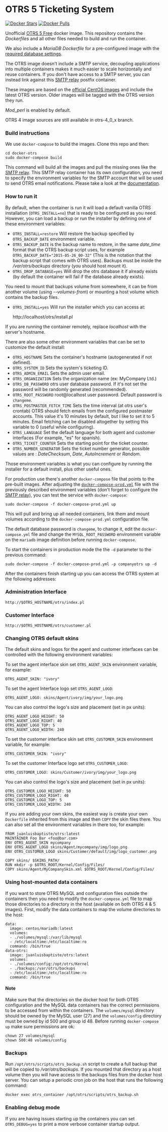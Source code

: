 
# OTRS 5 Ticketing System
[![Docker Stars](https://img.shields.io/docker/stars/juanluisbaptiste/otrs.svg?style=flat-square)](https://hub.docker.com/r/juanluisbaptiste/otrs/)
[![Docker Pulls](https://img.shields.io/docker/pulls/juanluisbaptiste/otrs.svg?style=flat-square)](https://hub.docker.com/r/juanluisbaptiste/otrs/)

Unofficial [OTRS 5 Free](http://www.otrs.com/software/) docker image. This repository contains the
*Dockerfiles* and all other files needed to build and run the container.

We also include a *MariaDB Dockerfile* for a pre-configured image with the [required database settings](http://otrs.github.io/doc/manual/admin/stable/en/html/installation.html).

The OTRS image doesn't include a SMTP service, decoupling applications into multiple containers makes it 
much easier to scale horizontally and reuse containers. If you don't have access to a SMTP server, you 
can instead link against this [SMTP relay](https://github.com/juanluisbaptiste/docker-postfix) postfix container.

These images are based on the [official CentOS images](https://registry.hub.docker.com/_/centos/) and 
include the latest OTRS version. Older images will be tagged with the OTRS version they run. 

*Mod_perl* is enabled by default.

OTRS 4 image sources are still available in otrs-4_0_x branch.

### Build instructions

We use `docker-compose` to build the images. Clone this repo and then:

    cd docker-otrs
    sudo docker-compose build

This command will build all the images and pull the missing ones like the [SMTP relay](https://github.com/juanluisbaptiste/docker-postfix). This SMTP relay container has its own configuration, you need to specify the environment variables for the SMTP account that will be used to send OTRS email notifications. Please take a look at the [documentation](https://github.com/juanluisbaptiste/docker-postfix).

### How to run it

By default, when the container is run it will load a default vanilla OTRS
installation (`OTRS_INSTALL=no`) that is ready to be configured as you need. However, you can load
a backup or run the installer by defining one of these environment variables:

* `OTRS_INSTALL=restore` Will restore the backup specified by `OTRS_BACKUP_DATE` 
environment variable. 
* `OTRS_BACKUP_DATE` is the backup name to restore, in the same *date_time* format that the OTRS backup
script uses, for example `OTRS_BACKUP_DATE="2015-05-26_00-32"` (This is the notation that the backup script that comes with OTRS uses). Backups must be inside the */var/otrs/backups* directory (you should host mount it).
* `OTRS_DROP_DATABASE=yes` Will drop the otrs database it if already exists (by default the container will fail if the database already exists).

You need to mount that backups volume from somewhere, it can be from another volume (using *--volumes-from*) or mounting 
a host volume which contains the backup files.

* `OTRS_INSTALL=yes` Will run the installer which you can access at:

    http://localhost/otrs/install.pl

If you are running the container remotely, replace *localhost* with the server's hostname. 

There are also some other environment variables that can be set to customize
the default install:

* `OTRS_HOSTNAME` Sets the container's hostname (autogenerated if not defined).
* `OTRS_SYSTEM_ID` Sets the system's ticketing ID.
* `OTRS_ADMIN_EMAIL` Sets the admin user email.
* `OTRS_ORGANIZATION` Sets the organization name (ex: MyCompany Ltd.)
* `OTRS_DB_PASSWORD` otrs user database password. If it's not set the password will be randomly generated (recommended).
* `OTRS_ROOT_PASSWORD` root@localhost user password. Default password is `changeme`.
* `OTRS_POSTMASTER_FETCH_TIME` Sets the time interval (at otrs user's crontab) OTRS should fetch emails from the configured postmaster accounts. This value it's 10 minutes by default, but I like to set it to 5 minutes. Email fetching can be disabled altogether by setting this variable to 0 (useful while configuring).
* `OTRS_LANGUAGE` Set the default language for both agent and customer interfaces (For example, "es" for spanish).
* `OTRS_TICKET_COUNTER` Sets the starting point for the ticket counter.
* `OTRS_NUMBER_GENERATOR` Sets the ticket number generator, possible values are : *DateChecksum*, *Date*, *AutoIncrement* or *Random*.


Those environment variables is what you can configure by running the installer for a default install, plus other useful ones.

For production use there's another `docker-compose` file that points to the pre-built images. After adjusting the [`docker-compose-prod.yml`](https://github.com/juanluisbaptiste/docker-otrs/blob/master/docker-compose-prod.yml) file with the previously described environment variables (don't forget to configure the [SMTP relay](https://github.com/juanluisbaptiste/docker-postfix)), you can test the service with `docker-compose`:

    sudo docker-compose -f docker-compose-prod.yml up

This will pull and bring up all needed containers, link them and mount volumes according
to the `docker-compose-prod.yml` configuration file.

The default database password is `changeme`, to change it, edit the `docker-compose.yml` file and change the 
`MYSQL_ROOT_PASSWORD` environment variable on the `mariadb` image definition before 
running `docker-compose`.

To start the containers in production mode the the `-d` parameter to the previous command:

    sudo docker-compose -f docker-compose-prod.yml -p companyotrs up -d

After the containers finish starting up you can access the OTRS system at the following
addresses:

### Administration Interface
    http://$OTRS_HOSTNAME/otrs/index.pl
    
### Customer Interface
    http://$OTRS_HOSTNAME/otrs/customer.pl

### Changing OTRS default skins

The default skins and logos for the agent and customer interfaces can be controlled with the following
environment variables:

To set the agent interface skin set `OTRS_AGENT_SKIN` environment variable, for example:

    OTRS_AGENT_SKIN: "ivory"

To set the agent Interface logo set `OTRS_AGENT_LOGO`:

    OTRS_AGENT_LOGO: skins/Agent/ivory/img/your_logo.png

You can also control the logo's size and placement (set in px units):

    OTRS_AGENT_LOGO_HEIGHT: 50
    OTRS_AGENT_LOGO_RIGHT: 40
    OTRS_AGENT_LOGO_TOP: 5
    OTRS_AGENT_LOGO_WIDTH: 240

To set the customer interface skin set `OTRS_CUSTOMER_SKIN` environment variable, for example:

    OTRS_CUSTOMER_SKIN: "ivory"

To set the customer Interface logo set `OTRS_CUSTOMER_LOGO`:

    OTRS_CUSTOMER_LOGO: skins/Customer/ivory/img/your_logo.png

You can also control the logo's size and placement (set in px units):

    OTRS_CUSTOMER_LOGO_HEIGHT: 50
    OTRS_CUSTOMER_LOGO_RIGHT: 40
    OTRS_CUSTOMER_LOGO_TOP: 5
    OTRS_CUSTOMER_LOGO_WIDTH: 240


If you are adding your own skins, the easiest way is create your own `Dockerfile` inherited from this image and then `COPY` the skin files there. You can also set all the environment variables in there too, for example:

    FROM juanluisbaptiste/otrs:latest
    MAINTAINER Foo Bar <foo@bar.com>
    ENV OTRS_AGENT_SKIN mycompany
    ENV OTRS_AGENT_LOGO skins/Agent/mycompany/img/logo.png
    ENV OTRS_CUSTOMER_LOGO skins/Customer/default/img/logo_customer.png

    COPY skins/ $SKINS_PATH/
    RUN mkdir -p $OTRS_ROOT/Kernel/Config/Files/
    COPY skins/Agent/MyCompanySkin.xml $OTRS_ROOT/Kernel/Config/Files/

### Using host-mounted data containers

If you want to store OTRS MySQL and configuration files outside the containers then you need to modify the `docker-compose.yml` file to map those directories to a directory in the host (available on both OTRS 4 & 5 images). First, modify the data containers to map the volume directories to the host:

    data:
      image: centos/mariadb:latest
      volumes:
      - ./volumes/mysql:/var/lib/mysql
      - /etc/localtime:/etc/localtime:ro
      command: /bin/true
    data-otrs:
      image: juanluisbaptiste/otrs:latest
      volumes:
      - ./volumes/config:/opt/otrs/Kernel
      - ./backups:/var/otrs/backups
      - /etc/localtime:/etc/localtime:ro
      command: /bin/true

#### Note ####
Make sure that the directories on the docker host for both OTRS configuration and the MySQL data containers has the correct permissions to be accessed from within the containers. The `volumes/mysql` directory should be owned by the MySQL user (27) and the `volumes/config` directory must be owned by id 500 and group id 48. Before running `docker-compose up` make sure permissions are ok:

    chown 27 volumes/mysql
    chown 500:48 volumes/config

### Backups

Run `/opt/otrs/scripts/otrs_backup.sh` script to create a full backup that will be copied to */var/otrs/backups*. If you mounted that directory as a host volume then you will have access to the backups files from the docker host server. You can setup a periodic cron job on the host that runs the following command:

    docker exec otrs_container /opt/otrs/scripts/otrs_backup.sh

### Enabling debug mode ###

If you are having issues starting up the containers you can set `OTRS_DEBUG=yes` to print a more verbose container startup output.
